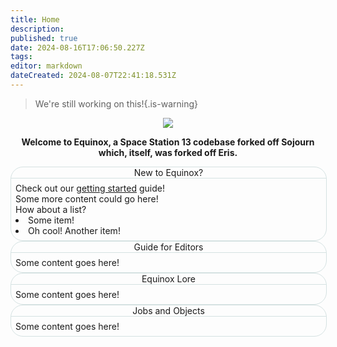 ```yaml
---
title: Home
description: 
published: true
date: 2024-08-16T17:06:50.227Z
tags: 
editor: markdown
dateCreated: 2024-08-07T22:41:18.531Z
---
```


> We're still working on this!{.is-warning}

<!-- ![wikibanner1.png](/wikibanner1.png) -->
<center>
  <img src="https://wiki.bluespace.engineer/wikibanner1white.png" />
  

<strong>Welcome to Equinox, a Space Station 13 codebase forked off Sojourn which, itself, was forked off Eris.</strong>
</center>

<!-- <span id="hover-element" data-url="https://wiki.bluespace.engineer/en/test-content-hover-page">Hover over this text</span>
<div id="content-container"></div> -->

<style>
.v-main .contents blockquote.is-test {
  background-color: #fff3e0;
  border-color: #ffb74d;
  color: #b33f00
}
.v-main .contents blockquote.is-test:before {
  content: "🕒"
}
.v-main .contents blockquote.is-test code:not([class^=language-]) {
  background-color: #fff3e0;
  color: #ef6c00
}
.theme--dark .v-main .contents blockquote.is-test {
  background-color: #cd4800;
  color: #ffe0b2;
  border-color: #ff9800;
  box-shadow: 0 0 2px 0 #212121
}
.v-main .contents #hover-element {
  color: #007bff;
  cursor: pointer;
  text-decoration: underline
}
.v-main .contents #content-container {
  margin-top: 20px;
  padding: 10px;
  border: 1px solid #ddd;
  display: none
}
.v-main .contents #tooltip-container {
  position: absolute;
  background-color: #333;
  color: #fff;
  padding: 10px;
  border-radius: 5px;
  display: none;
  z-index: 1000;
  width: 90%;
  font-size: .9em;
  box-shadow: 0 4px 8px rgba(0,0,0,.2)
}
.v-main .contents #tooltip-container::after {
  content: "";
  position: absolute;
  top: 100%;
  left: 50%;
  margin-left: -5px;
  border-width: 5px;
  border-style: solid;
  border-color: #333 transparent transparent transparent
}


div.infobox {
  width: 100%;
  height: fit-content;
  border: 1px solid #d5e2e2;
  border-radius: 20px
}
div.infobox-header {
  width: 100%;
  height: fit-content;
  border-bottom: 1px solid #d5e2e2;
  align-content: center;
  justify-content: center;
  border-radius: 20px 20px 0 0
}
div.infobox-content {
  padding: .5em
}
</style>

<div class="flex sm:flex-row flex-col space-(y-4,sm:y-0,sm:x-4) mt-4">
	<div class="flex flex-col space-y-4 w-full">
		<div class="infobox">
    	<div class="infobox-header bg-blue-600"><center>New to Equinox?<center></div>
      <div class="infobox-content">
        <span class="text-red-600">Check out our <a href="#">getting started</a> guide!</span>
        </br>Some more content could go here!
        </br>How about a list?
        <list>
          <li>Some item!</li>
          <li>Oh cool! Another item!</li>
        </list>
      </div>
    </div>
  	<div class="infobox">
    	<div class="infobox-header bg-red-600"><center>Guide for Editors<center></div>
			<div class="infobox-content">Some content goes here!</div>
		</div>
	</div>
  <div class="flex flex-col space-y-4 w-full">
		<div class="infobox">
    	<div class="infobox-header bg-green-600"><center>Equinox Lore<center></div>
			<div class="infobox-content">Some content goes here!</div>
		</div>
  	<div class="infobox">
    	<div class="infobox-header bg-orange-600"><center>Jobs and Objects<center></div>
			<div class="infobox-content">Some content goes here!</div>
		</div>
	</div>
</div>

